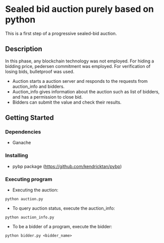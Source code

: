 # Sealed bid auction purely based on python

This is a first step of a progressive sealed-bid auction.

## Description

In this phase, any blockchain technology was not employed. For hiding a bidding price, pedersen commitment was employed. For verification of losing bids, bulletproof was used. 
- Auction starts a auction server and responds to the requests from auction_info and bidders.
- Auction_info gives information about the auction such as list of bidders, and has a permission to close bid.
- Bidders can submit the value and check their results. 


## Getting Started

### Dependencies

* Ganache

### Installing

* pybp package (https://github.com/kendricktan/pybp)

### Executing program
* Executing the auction: 
```
python auction.py
```

* To query auction status, execute the auction_info:
```
python auction_info.py
```

* To be a bidder of a program, execute the bidder:
```
python bidder.py <bidder_name>
```
